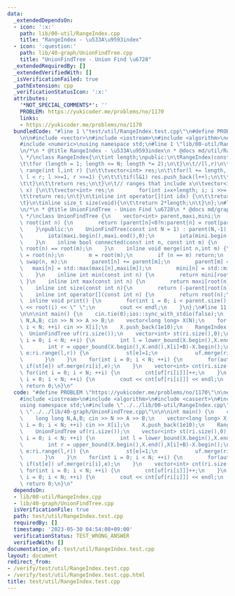 ```yaml
---
data:
  _extendedDependsOn:
  - icon: ':x:'
    path: lib/00-util/RangeIndex.cpp
    title: "RangeIndex - \u533A\u9593index"
  - icon: ':question:'
    path: lib/40-graph/UnionFindTree.cpp
    title: "UnionFindTree - Union Find \u6728"
  _extendedRequiredBy: []
  _extendedVerifiedWith: []
  _isVerificationFailed: true
  _pathExtension: cpp
  _verificationStatusIcon: ':x:'
  attributes:
    '*NOT_SPECIAL_COMMENTS*': ''
    PROBLEM: https://yukicoder.me/problems/no/1170
    links:
    - https://yukicoder.me/problems/no/1170
  bundledCode: "#line 1 \"test/util/RangeIndex.test.cpp\"\n#define PROBLEM \"https://yukicoder.me/problems/no/1170\"\
    \n\n#include <vector>\n#include <iostream>\n#include <algorithm>\n#include <cassert>\n\
    #include <numeric>\nusing namespace std;\n#line 1 \"lib/00-util/RangeIndex.cpp\"\
    \n/*\n * @title RangeIndex - \u533A\u9593index\n * @docs md/util/RangeIndex.md\n\
    \ */\nclass RangeIndex{\n\tint length;\npublic:\n\tRangeIndex(const int N) {\n\
    \t\tfor (length = 1; length <= N; length *= 2);\n\t}\n\t//[l,r)\n\tvector<int>\
    \ range(int l,int r) {\n\t\tvector<int> res;\n\t\tfor(l += length, r += length;\
    \ l < r; l >>=1, r >>=1) {\n\t\t\tif(l&1) res.push_back(l++);\n\t\t\tif(r&1) res.push_back(--r);\n\
    \t\t}\n\t\treturn res;\n\t}\n\t// ranges that include x\n\tvector<int> include_range(int\
    \ x) {\n\t\tvector<int> res;\n        for(int i=x+length; i; i >>= 1) res.push_back(i);\n\
    \t\treturn res;\n\t}\n\tinline int operator[](int idx) {\n\t\treturn idx+length;\n\
    \t}\n\tinline size_t size(void){\n\t\treturn 2*length;\n\t}\n};\n#line 1 \"lib/40-graph/UnionFindTree.cpp\"\
    \n/*\n * @title UnionFindTree - Union Find \u6728\n * @docs md/graph/UnionFindTree.md\n\
    \ */\nclass UnionFindTree {\n    vector<int> parent,maxi,mini;\n    inline int\
    \ root(int n) {\n        return (parent[n]<0?n:parent[n] = root(parent[n]));\n\
    \    }\npublic:\n    UnionFindTree(const int N = 1) : parent(N,-1),maxi(N),mini(N){\n\
    \        iota(maxi.begin(),maxi.end(),0);\n        iota(mini.begin(),mini.end(),0);\n\
    \    }\n    inline bool connected(const int n, const int m) {\n        return\
    \ root(n) == root(m);\n    }\n    inline void merge(int n,int m) {\n        n\
    \ = root(n);\n        m = root(m);\n        if (n == m) return;\n        if(parent[n]>parent[m])\
    \ swap(n, m);\n        parent[n] += parent[m];\n        parent[m] = n;\n     \
    \   maxi[n] = std::max(maxi[n],maxi[m]);\n        mini[n] = std::min(mini[n],mini[m]);\n\
    \    }\n    inline int min(const int n) {\n        return mini[root(n)];\n   \
    \ }\n    inline int max(const int n) {\n        return maxi[root(n)];\n    }\n\
    \    inline int size(const int n){\n        return (-parent[root(n)]);\n    }\n\
    \    inline int operator[](const int n) {\n        return root(n);\n    }\n  \
    \  inline void print() {\n        for(int i = 0; i < parent.size(); ++i) cout\
    \ << root(i) << \" \";\n        cout << endl;\n    }\n};\n#line 11 \"test/util/RangeIndex.test.cpp\"\
    \n\n\nint main() {\n    cin.tie(0);ios::sync_with_stdio(false);\n    long long\
    \ N,A,B; cin >> N >> A >> B;\n    vector<long long> X(N);\n    for(int i = 0;\
    \ i < N; ++i) cin >> X[i];\n    X.push_back(1e10);\n    RangeIndex ri(N);\n  \
    \  UnionFindTree uf(ri.size());\n    vector<int> st(ri.size(),0);\n    for(int\
    \ i = 0; i < N; ++i) {\n        int l = lower_bound(X.begin(),X.end(),X[i]+A)-X.begin();\n\
    \        int r = upper_bound(X.begin(),X.end(),X[i]+B)-X.begin();\n        for(auto&\
    \ e:ri.range(l,r)) {\n            st[e]=1;\n            uf.merge(ri[i],e);\n \
    \       }\n    }\n    for(int i = 0; i < N; ++i) {\n        for(auto& e:ri.include_range(i))\
    \ if(st[e]) uf.merge(ri[i],e);\n    }\n    vector<int> cnt(ri.size(),0);\n   \
    \ for(int i = 0; i < N; ++i) {\n        cnt[uf[ri[i]]]++;\n    }\n    for(int\
    \ i = 0; i < N; ++i) {\n        cout << cnt[uf[ri[i]]] << endl;\n    }\n\n   \
    \ return 0;\n}\n"
  code: "#define PROBLEM \"https://yukicoder.me/problems/no/1170\"\n\n#include <vector>\n\
    #include <iostream>\n#include <algorithm>\n#include <cassert>\n#include <numeric>\n\
    using namespace std;\n#include \"../../lib/00-util/RangeIndex.cpp\"\n#include\
    \ \"../../lib/40-graph/UnionFindTree.cpp\"\n\n\nint main() {\n    cin.tie(0);ios::sync_with_stdio(false);\n\
    \    long long N,A,B; cin >> N >> A >> B;\n    vector<long long> X(N);\n    for(int\
    \ i = 0; i < N; ++i) cin >> X[i];\n    X.push_back(1e10);\n    RangeIndex ri(N);\n\
    \    UnionFindTree uf(ri.size());\n    vector<int> st(ri.size(),0);\n    for(int\
    \ i = 0; i < N; ++i) {\n        int l = lower_bound(X.begin(),X.end(),X[i]+A)-X.begin();\n\
    \        int r = upper_bound(X.begin(),X.end(),X[i]+B)-X.begin();\n        for(auto&\
    \ e:ri.range(l,r)) {\n            st[e]=1;\n            uf.merge(ri[i],e);\n \
    \       }\n    }\n    for(int i = 0; i < N; ++i) {\n        for(auto& e:ri.include_range(i))\
    \ if(st[e]) uf.merge(ri[i],e);\n    }\n    vector<int> cnt(ri.size(),0);\n   \
    \ for(int i = 0; i < N; ++i) {\n        cnt[uf[ri[i]]]++;\n    }\n    for(int\
    \ i = 0; i < N; ++i) {\n        cout << cnt[uf[ri[i]]] << endl;\n    }\n\n   \
    \ return 0;\n}\n"
  dependsOn:
  - lib/00-util/RangeIndex.cpp
  - lib/40-graph/UnionFindTree.cpp
  isVerificationFile: true
  path: test/util/RangeIndex.test.cpp
  requiredBy: []
  timestamp: '2023-05-30 04:54:08+09:00'
  verificationStatus: TEST_WRONG_ANSWER
  verifiedWith: []
documentation_of: test/util/RangeIndex.test.cpp
layout: document
redirect_from:
- /verify/test/util/RangeIndex.test.cpp
- /verify/test/util/RangeIndex.test.cpp.html
title: test/util/RangeIndex.test.cpp
---
```

